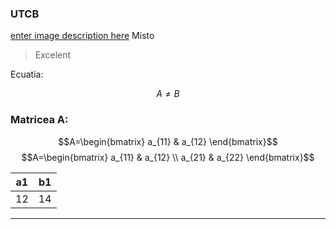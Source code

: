 ### UTCB
[enter image description here](https://www.gpsworld.com/wp-content/uploads/2020/10/GT-1200_Topcon_total-robotic-station-W.jpg)
Misto

>Excelent

Ecuatia:

 $$A \neq B \tag{1}$$

### Matricea A:

$$A=\begin{bmatrix} a_{11} & a_{12}  \end{bmatrix}$$
$$A=\begin{bmatrix} a_{11} & a_{12} \\ a_{21} & a_{22} \end{bmatrix}$$

| a1 | b1 |
|--|--|
| 12 | 14 |

***
